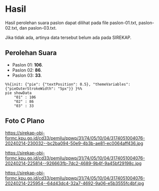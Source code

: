 # Hasil

Hasil perolehan suara paslon dapat dilihat pada file paslon-01.txt, paslon-02.txt, dan paslon-03.txt.

Jika tidak ada, artinya data tersebut belum ada pada SIREKAP.

## Perolehan Suara

 * Paslon 01: **106**.
 * Paslon 02: **86**.
 * Paslon 03: **33**.

```mermaid
%%{init: {"pie": {"textPosition": 0.5}, "themeVariables": {"pieOuterStrokeWidth": "5px"}} }%%
pie showData
    "01" : 106
    "02" : 86
    "03" : 33
```
## Foto C Plano

https://sirekap-obj-formc.kpu.go.id/cd33/pemilu/ppwp/31/74/05/10/04/3174051004076-20240214-230032--bc2ba094-50e9-4b3b-ae81-ec0064aff436.jpg

https://sirekap-obj-formc.kpu.go.id/cd33/pemilu/ppwp/31/74/05/10/04/3174051004076-20240214-225814--926663fb-7dc2-4689-9b4f-9a45bf29198c.jpg

https://sirekap-obj-formc.kpu.go.id/cd33/pemilu/ppwp/31/74/05/10/04/3174051004076-20240214-225954--64d43dc4-32a7-4692-9a06-e5b3555fc4bf.jpg
